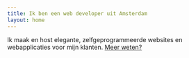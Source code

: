 ```yaml
---
title: Ik ben een web developer uit Amsterdam
layout: home
---
```


Ik maak en host elegante, zelfgeprogrammeerde websites en webapplicaties voor mijn klanten. <a href="/over/">Meer weten?</a>